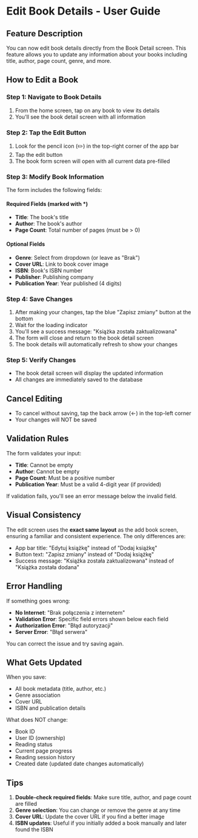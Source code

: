 # Edit Book Details - User Guide

## Feature Description
You can now edit book details directly from the Book Detail screen. This feature allows you to update any information about your books including title, author, page count, genre, and more.

## How to Edit a Book

### Step 1: Navigate to Book Details
1. From the home screen, tap on any book to view its details
2. You'll see the book detail screen with all information

### Step 2: Tap the Edit Button
1. Look for the pencil icon (✏️) in the top-right corner of the app bar
2. Tap the edit button
3. The book form screen will open with all current data pre-filled

### Step 3: Modify Book Information
The form includes the following fields:

#### Required Fields (marked with *)
- **Title**: The book's title
- **Author**: The book's author
- **Page Count**: Total number of pages (must be > 0)

#### Optional Fields
- **Genre**: Select from dropdown (or leave as "Brak")
- **Cover URL**: Link to book cover image
- **ISBN**: Book's ISBN number
- **Publisher**: Publishing company
- **Publication Year**: Year published (4 digits)

### Step 4: Save Changes
1. After making your changes, tap the blue "Zapisz zmiany" button at the bottom
2. Wait for the loading indicator
3. You'll see a success message: "Książka została zaktualizowana"
4. The form will close and return to the book detail screen
5. The book details will automatically refresh to show your changes

### Step 5: Verify Changes
- The book detail screen will display the updated information
- All changes are immediately saved to the database

## Cancel Editing
- To cancel without saving, tap the back arrow (←) in the top-left corner
- Your changes will NOT be saved

## Validation Rules

The form validates your input:
- **Title**: Cannot be empty
- **Author**: Cannot be empty  
- **Page Count**: Must be a positive number
- **Publication Year**: Must be a valid 4-digit year (if provided)

If validation fails, you'll see an error message below the invalid field.

## Visual Consistency

The edit screen uses the **exact same layout** as the add book screen, ensuring a familiar and consistent experience. The only differences are:
- App bar title: "Edytuj książkę" instead of "Dodaj książkę"
- Button text: "Zapisz zmiany" instead of "Dodaj książkę"
- Success message: "Książka została zaktualizowana" instead of "Książka została dodana"

## Error Handling

If something goes wrong:
- **No Internet**: "Brak połączenia z internetem"
- **Validation Error**: Specific field errors shown below each field
- **Authorization Error**: "Błąd autoryzacji"
- **Server Error**: "Błąd serwera"

You can correct the issue and try saving again.

## What Gets Updated

When you save:
- All book metadata (title, author, etc.)
- Genre association
- Cover URL
- ISBN and publication details

What does NOT change:
- Book ID
- User ID (ownership)
- Reading status
- Current page progress
- Reading session history
- Created date (updated date changes automatically)

## Tips

1. **Double-check required fields**: Make sure title, author, and page count are filled
2. **Genre selection**: You can change or remove the genre at any time
3. **Cover URL**: Update the cover URL if you find a better image
4. **ISBN updates**: Useful if you initially added a book manually and later found the ISBN

